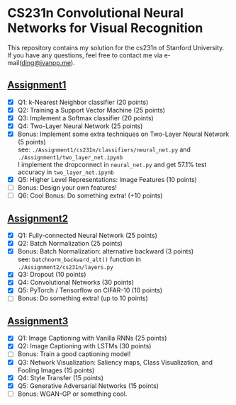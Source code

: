 # CS231n Convolutional Neural Networks for Visual Recognition

This repository contains my solution for the cs231n of Stanford University.  
If you have any questions, feel free to contact me via e-mail(ding@ivanpp.me).

## [Assignment1](http://cs231n.github.io/assignments2017/assignment1/)
- [x] Q1: k-Nearest Neighbor classifier (20 points)
- [x] Q2: Training a Support Vector Machine (25 points)
- [x] Q3: Implement a Softmax classifier (20 points)
- [x] Q4: Two-Layer Neural Network (25 points)
- [x] Bonus: Implement some extra techniques on Two-Layer Neural Network (5 points)  
      see: `./Assignment1/cs231n/classifiers/neural_net.py` and  `./Assignment1/two_layer_net.ipynb`  
      I implement the dropconnect in `neural_net.py` and get 57.1% test accuracy in `two_layer_net.ipynb`
- [x] Q5: Higher Level Representations: Image Features (10 points)
- [ ] Bonus: Design your own features!
- [ ] Q6: Cool Bonus: Do something extra! (+10 points)

## [Assignment2](http://cs231n.github.io/assignments2017/assignment2/)
- [x] Q1: Fully-connected Neural Network (25 points)
- [x] Q2: Batch Normalization (25 points)
- [x] Bonus: Batch Normalization: alternative backward (3 points)  
	  see: `batchnorm_backward_alt()` function in `./Assignment2/cs231n/layers.py`
- [x] Q3: Dropout (10 points)
- [x] Q4: Convolutional Networks (30 points)
- [x] Q5: PyTorch / Tensorflow on CIFAR-10 (10 points)
- [ ] Bonus: Do something extra! (up to 10 points)

## [Assignment3](http://cs231n.github.io/assignments2017/assignment3/)
- [x] Q1: Image Captioning with Vanilla RNNs (25 points)
- [x] Q2: Image Captioning with LSTMs (30 points)
- [ ] Bonus: Train a good captioning model!
- [x] Q3: Network Visualization: Saliency maps, Class Visualization, and Fooling Images (15 points)
- [x] Q4: Style Transfer (15 points)
- [x] Q5: Generative Adversarial Networks (15 points)
- [ ] Bonus: WGAN-GP or something cool.
